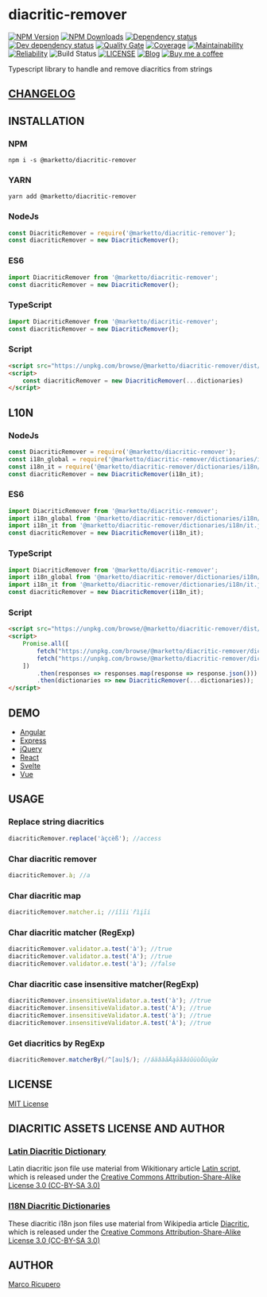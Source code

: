 # diacritic-remover

[![NPM Version](https://img.shields.io/npm/v/@marketto/diacritic-remover.svg)](https://www.npmjs.com/package/@marketto/diacritic-remover)
[![NPM Downloads](https://img.shields.io/npm/dm/@marketto/diacritic-remover.svg)](https://www.npmjs.com/package/@marketto/diacritic-remover)
[![Dependency status](https://david-dm.org/Marketto/diacritic-remover.svg)](https://david-dm.org/Marketto/diacritic-remover)
[![Dev dependency status](https://david-dm.org/Marketto/diacritic-remover/dev-status.svg)](https://david-dm.org/Marketto/diacritic-remover?type=dev)
[![Quality Gate](https://sonarcloud.io/api/project_badges/measure?project=Marketto_diacritic-remover&metric=alert_status)](https://sonarcloud.io/dashboard/index/Marketto_diacritic-remover)
[![Coverage](https://sonarcloud.io/api/project_badges/measure?project=Marketto_diacritic-remover&metric=coverage)](https://sonarcloud.io/dashboard/index/Marketto_diacritic-remover)
[![Maintainability](https://sonarcloud.io/api/project_badges/measure?project=Marketto_diacritic-remover&metric=sqale_rating)](https://sonarcloud.io/dashboard/index/Marketto_diacritic-remover)
[![Reliability](https://sonarcloud.io/api/project_badges/measure?project=Marketto_diacritic-remover&metric=reliability_rating)](https://sonarcloud.io/dashboard/index/Marketto_diacritic-remover)
![Build Status](http://ci.marketto.it/buildStatus/icon?job=diacritic-remover)
[![LICENSE](https://img.shields.io/badge/licese-MIT-gold.svg)](https://github.com/Marketto/diacritic-remover/blob/master/LICENSE)
[![Blog](https://img.shields.io/badge/blog-marketto-blue.svg)](http://blog.marketto.it)
[![Buy me a coffee](https://img.shields.io/badge/Ko--fi-donate-blueviolet)](https://ko-fi.com/marketto)

Typescript library to handle and remove diacritics from strings

## [CHANGELOG](CHANGELOG.md)

## INSTALLATION
### NPM
```{r, engine='bash', global_install}
npm i -s @marketto/diacritic-remover
```
### YARN
```{r, engine='bash', global_install}
yarn add @marketto/diacritic-remover
```

### NodeJs
```javascript
const DiacriticRemover = require('@marketto/diacritic-remover');
const diacriticRemover = new DiacriticRemover();
```
### ES6
```javascript
import DiacriticRemover from '@marketto/diacritic-remover';
const diacriticRemover = new DiacriticRemover();
```
### TypeScript
```typescript
import DiacriticRemover from '@marketto/diacritic-remover';
const diacriticRemover = new DiacriticRemover();
```
### Script
```html
<script src="https://unpkg.com/browse/@marketto/diacritic-remover/dist/diacritic-remover.bundle.min.js"></script>
<script>
    const diacriticRemover = new DiacriticRemover(...dictionaries)
</script>
```

## L10N
### NodeJs
```javascript
const DiacriticRemover = require('@marketto/diacritic-remover');
const i18n_global = require('@marketto/diacritic-remover/dictionaries/i18n/global.json');
const i18n_it = require('@marketto/diacritic-remover/dictionaries/i18n/it.json');
const diacriticRemover = new DiacriticRemover(i18n_it);
```
### ES6
```javascript
import DiacriticRemover from '@marketto/diacritic-remover';
import i18n_global from '@marketto/diacritic-remover/dictionaries/i18n/global.json';
import i18n_it from '@marketto/diacritic-remover/dictionaries/i18n/it.json';
const diacriticRemover = new DiacriticRemover(i18n_it);
```
### TypeScript
```typescript
import DiacriticRemover from '@marketto/diacritic-remover';
import i18n_global from '@marketto/diacritic-remover/dictionaries/i18n/global.json';
import i18n_it from '@marketto/diacritic-remover/dictionaries/i18n/it.json';
const diacriticRemover = new DiacriticRemover(i18n_it);
```
### Script
```html
<script src="https://unpkg.com/browse/@marketto/diacritic-remover/dist/diacritic-remover.bundle.min.js"></script>
<script>
    Promise.all([
        fetch("https://unpkg.com/browse/@marketto/diacritic-remover/dictionaries/i18n/it.json")
        fetch("https://unpkg.com/browse/@marketto/diacritic-remover/dictionaries/i18n/global.json")
    ])
        .then(responses => responses.map(response => response.json()))
        .then(dictionaries => new DiacriticRemover(...dictionaries));
</script>
```

## DEMO
* [Angular](https://github.com/Marketto/diacritic-remover/tree/master/demo/angular)
* [Express](https://github.com/Marketto/diacritic-remover/tree/master/demo/express)
* [jQuery](https://github.com/Marketto/diacritic-remover/tree/master/demo/jquery)
* [React](https://github.com/Marketto/diacritic-remover/tree/master/demo/react)
* [Svelte](https://github.com/Marketto/diacritic-remover/tree/master/demo/svelte)
* [Vue](https://github.com/Marketto/diacritic-remover/tree/master/demo/vue)

## USAGE

### Replace string diacritics
```javascript
diacriticRemover.replace('àçcèß'); //access
```

### Char diacritic remover
```javascript
diacriticRemover.à; //a
```

### Char diacritic map
```javascript
diacriticRemover.matcher.i; //íîïi̇řìįīi
```

### Char diacritic matcher (RegExp)
```javascript
diacriticRemover.validator.a.test('à'); //true
diacriticRemover.validator.a.test('A'); //true
diacriticRemover.validator.e.test('à'); //false
```

### Char diacritic case insensitive matcher(RegExp)
```javascript
diacriticRemover.insensitiveValidator.a.test('à'); //true
diacriticRemover.insensitiveValidator.a.test('À'); //true
diacriticRemover.insensitiveValidator.A.test('à'); //true
diacriticRemover.insensitiveValidator.A.test('À'); //true
```

### Get diacritics by RegExp
```javascript
diacriticRemover.matcherBy(/^[au]$/); //áäâàåÄąāãăúûüùůŭųūư
```

## LICENSE
[MIT License](LICENSE)

## DIACRITIC ASSETS LICENSE AND AUTHOR

### [Latin Diacritic Dictionary](dictionaries/README.MD)
Latin diacritic json file use material from Wikitionary article [Latin script](https://en.wiktionary.org/wiki/Appendix:Latin_script),
which is released under the [Creative Commons Attribution-Share-Alike License 3.0 (CC-BY-SA 3.0)](https://creativecommons.org/licenses/by-sa/3.0/)

### [I18N Diacritic Dictionaries](dictionaries/i18n/README.MD)
These diacritic i18n json files use material from Wikipedia article [Diacritic](https://en.wikipedia.org/wiki/Diacritic),
which is released under the [Creative Commons Attribution-Share-Alike License 3.0 (CC-BY-SA 3.0)](https://creativecommons.org/licenses/by-sa/3.0/)

## AUTHOR
[Marco Ricupero](mailto:marco.ricupero@gmail.com)
